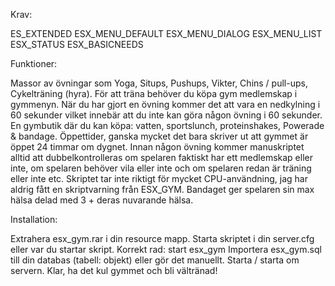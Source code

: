 
Krav:

ES_EXTENDED
ESX_MENU_DEFAULT
ESX_MENU_DIALOG
ESX_MENU_LIST
ESX_STATUS
ESX_BASICNEEDS

Funktioner:

Massor av övningar som Yoga, Situps, Pushups, Vikter, Chins / pull-ups, Cykelträning (hyra).
För att träna behöver du köpa gym medlemskap i gymmenyn.
När du har gjort en övning kommer det att vara en nedkylning i 60 sekunder vilket innebär att du inte kan göra någon övning i 60 sekunder.
En gymbutik där du kan köpa: vatten, sportslunch, proteinshakes, Powerade & bandage.
Öppettider, ganska mycket det bara skriver ut att gymmet är öppet 24 timmar om dygnet.
Innan någon övning kommer manuskriptet alltid att dubbelkontrolleras om spelaren faktiskt har ett medlemskap eller inte, om spelaren behöver vila eller inte och om spelaren redan är träning eller inte etc.
Skriptet tar inte riktigt för mycket CPU-användning, jag har aldrig fått en skriptvarning från ESX_GYM.
Bandaget ger spelaren sin max hälsa delad med 3 + deras nuvarande hälsa.

Installation:

Extrahera esx_gym.rar i din resource mapp.
Starta skriptet i din server.cfg eller var du startar skript. Korrekt rad: start esx_gym
Importera esx_gym.sql till din databas (tabell: objekt) eller gör det manuellt.
Starta / starta om servern.
Klar, ha det kul gymmet och bli vältränad!


